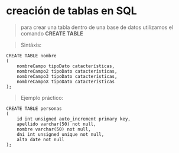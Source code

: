 # creación de tablas en SQL

> para crear una tabla dentro de una base de datos 
> utilizamos el comando **CREATE TABLE**

> Sintáxis:  

    CREATE TABLE nombre  
    (  
        nombreCampo tipoDato catacterísticas,   
        nombreCampo2 tipoDato catacterísticas,   
        nombreCampo3 tipoDato catacterísticas,  
        nombreCampoX tipoDato catacterísticas  
    );


> Ejemplo práctico:  

    CREATE TABLE personas  
    (  
        id int unsigned auto_increment primary key,  
        apellido varchar(50) not null,  
        nombre varchar(50) not null,  
        dni int unsigned unique not null,  
        alta date not null
    );
